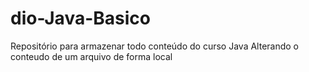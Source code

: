 # dio-Java-Basico
Repositório para armazenar todo conteúdo do curso Java
Alterando o conteudo de um arquivo de forma local

